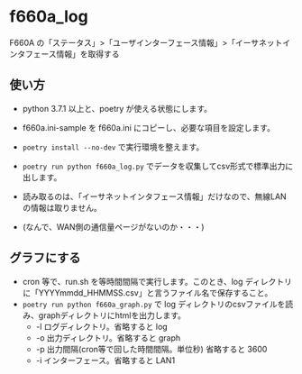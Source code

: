 # f660a_log

F660A の「ステータス」>「ユーザインターフェース情報」>「イーサネットインタフェース情報」を取得する

## 使い方

* python 3.7.1 以上と、poetry が使える状態にします。
* f660a.ini-sample を f660a.ini にコピーし、必要な項目を設定します。
* `poetry install --no-dev` で実行環境を整えます。
* `poetry run python f660a_log.py` でデータを収集してcsv形式で標準出力に出します。

* 読み取るのは、「イーサネットインタフェース情報」だけなので、無線LANの情報は取りません。
* (なんで、WAN側の通信量ページがないのか・・・)

## グラフにする

* cron 等で、run.sh を等時間間隔で実行します。このとき、log ディレクトリに「YYYYmmdd_HHMMSS.csv」と言うファイル名で保存すること。
* `poetry run python f660a_graph.py` で log ディレクトリのcsvファイルを読み、graphディレクトリにhtmlを出力します。
  * -l ログディレクトリ。省略すると log
  * -o 出力ディレクトリ。省略すると graph
  * -p 出力間隔(cron等で回した時間間隔。単位秒) 省略すると 3600
  * -i インターフェース。省略すると LAN1
